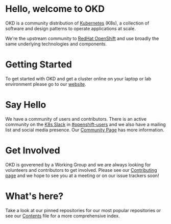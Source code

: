 Hello, welcome to OKD
===
OKD is a community distribution of [Kubernetes](https://kubernetes.io/) (K8s), a collection of software and design patterns to operate applications at scale.

We're the upstream community to [RedHat OpenShift](https://www.redhat.com/en/technologies/cloud-computing/openshift) and use broadly the same underlying technologies and components.

# Getting Started
To get started with OKD and get a cluster online on your laptop or lab environment please go to our [website](https://www.okd.io/).

# Say Hello
We have a community of users and contributors. There is an active community on the [K8s Slack](https://slack.k8s.io/) in [#openshift-users](https://kubernetes.slack.com/archives/C6AD6JM17) and we also have a mailing list and social media presence. Our [Community Page](https://www.okd.io/community/) has more information.

# Get Involved
OKD is goverened by a Working Group and we are always looking for volunteers and contributors to get involved. Please see our [Contributing page](https://www.okd.io/contributor/) and we hope to see you at a meeting or on our issue trackers soon!

# What's here?
Take a look at our pinned repositories for our most popular repositories or see our [Contents](/profile/CONTENTS.md) file for a more comprehensive index.
